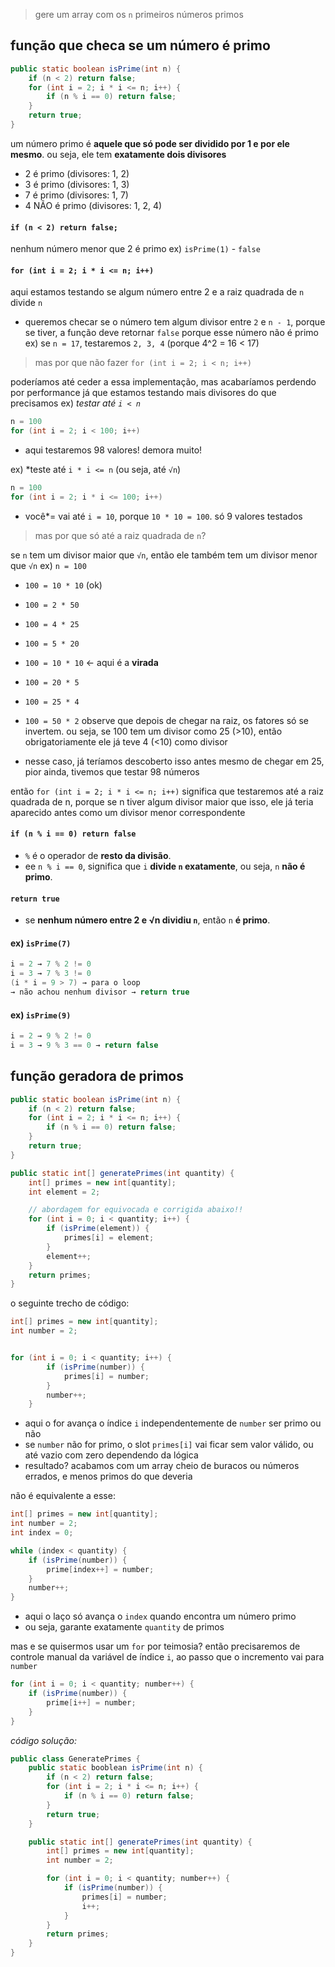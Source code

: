 > gere um array com os `n` primeiros números primos

## **função que checa se um número é primo**
```java
public static boolean isPrime(int n) {
	if (n < 2) return false;
	for (int i = 2; i * i <= n; i++) {
		if (n % i == 0) return false;
	}
	return true;
}
```

um número primo é **aquele que só pode ser dividido por 1 e por ele mesmo**. ou seja, ele tem **exatamente dois divisores**
* 2 é primo (divisores: 1, 2)
* 3 é primo (divisores: 1, 3)
* 7 é primo (divisores: 1, 7)
* 4 NÃO é primo (divisores: 1, 2, 4)

#### **`if (n < 2) return false;`**
nenhum número menor que 2 é primo
ex) `isPrime(1)` - `false`

#### **`for (int i = 2; i * i <= n; i++)`**
aqui estamos testando se algum número entre 2 e a raiz quadrada de `n` divide `n`
* queremos checar se o número tem algum divisor entre `2` e `n - 1`, porque se tiver, a função deve retornar `false` porque esse número não é primo
  ex) se `n = 17`, testaremos `2, 3, 4` (porque 4^2 = 16 < 17)
> mas por que não fazer `for (int i = 2; i < n; i++)`

poderíamos até ceder a essa implementação, mas acabaríamos perdendo por performance já que estamos testando mais divisores do que precisamos
ex) *testar até `i < n`*
```java
n = 100
for (int i = 2; i < 100; i++)
```
* aqui testaremos 98 valores! demora muito!

ex) *teste até `i * i <= n` (ou seja, até `√n`)
```java
n = 100
for (int i = 2; i * i <= 100; i++)
```
* você*= vai até `i = 10`, porque `10 * 10 = 100`. só 9 valores testados

> mas por que só até a raiz quadrada de `n`?

se `n` tem um divisor maior que `√n`, então ele também tem um divisor menor que `√n`
ex) `n = 100`
- `100 = 10 * 10` (ok)

- `100 = 2 * 50`
- `100 = 4 * 25`
- `100 = 5 * 20`
- `100 = 10 * 10` ← aqui é a **virada**
- `100 = 20 * 5`
- `100 = 25 * 4`
- `100 = 50 * 2`
  observe que depois de chegar na raiz, os fatores só se invertem. ou seja, se 100 tem um divisor como 25 (>10), então obrigatoriamente ele já teve 4 (<10) como divisor
* nesse caso, já teríamos descoberto isso antes mesmo de chegar em 25, pior ainda, tivemos que testar 98 números

então `for (int i = 2; i * i <= n; i++)` significa que testaremos até a raiz quadrada de n, porque se n tiver algum divisor maior que isso, ele já teria aparecido antes como um divisor menor correspondente

#### **`if (n % i == 0) return false`**
- `%` é o operador de **resto da divisão**.
- ee `n % i == 0`, significa que `i` **divide `n` exatamente**, ou seja, `n` **não é primo**.

#### **`return true`**
* se **nenhum número entre 2 e √n dividiu `n`**, então `n` **é primo**.

#### ex) `isPrime(7)`
```java
i = 2 → 7 % 2 != 0  
i = 3 → 7 % 3 != 0  
(i * i = 9 > 7) → para o loop  
→ não achou nenhum divisor → return true
```
#### ex) `isPrime(9)`
```java
i = 2 → 9 % 2 != 0  
i = 3 → 9 % 3 == 0 → return false  
```

## **função geradora de primos**
```java
public static boolean isPrime(int n) {
	if (n < 2) return false;
	for (int i = 2; i * i <= n; i++) {
		if (n % i == 0) return false;
	}
	return true;
}

public static int[] generatePrimes(int quantity) {
	int[] primes = new int[quantity];
	int element = 2;

	// abordagem for equivocada e corrigida abaixo!!
	for (int i = 0; i < quantity; i++) {
		if (isPrime(element)) {
			primes[i] = element;
		}
		element++;
	}
	return primes;
}
```

o seguinte trecho de código:
```java
int[] primes = new int[quantity];
int number = 2;


for (int i = 0; i < quantity; i++) {
		if (isPrime(number)) {
			primes[i] = number;
		}
		number++;
	}
```
* aqui o for avança o índice `i` independentemente de `number` ser primo ou não
* se `number` não for primo, o slot `primes[i]` vai ficar sem valor válido, ou até vazio com zero dependendo da lógica
* resultado? acabamos com um array cheio de buracos ou números errados, e menos primos do que deveria


não é equivalente a esse:
```java
int[] primes = new int[quantity];
int number = 2;
int index = 0;

while (index < quantity) {
	if (isPrime(number)) {
		prime[index++] = number;
	}
	number++;
}
```
* aqui o laço só avança o `index` quando encontra um número primo
* ou seja, garante exatamente `quantity` de primos

mas e se quisermos usar um `for` por teimosia?
então precisaremos de controle manual da variável de índice `i`, ao passo que o incremento vai para `number`
```java
for (int i = 0; i < quantity; number++) {
	if (isPrime(number)) {
		prime[i++] = number;
	}
}
```

*código solução:*
```java
public class GeneratePrimes {
	public static booblean isPrime(int n) {
		if (n < 2) return false;
		for (int i = 2; i * i <= n; i++) {
			if (n % i == 0) return false;
		}
		return true;
	}

	public static int[] generatePrimes(int quantity) {
		int[] primes = new int[quantity];
		int number = 2;

		for (int i = 0; i < quantity; number++) {
			if (isPrime(number)) {
				primes[i] = number;
				i++;
			}
		}
		return primes;
	}
}
```